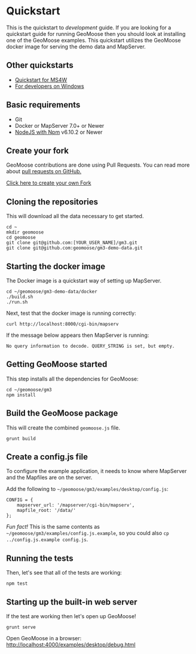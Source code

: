 # Quickstart

This is the quickstart to *development* guide. If you are looking for a quickstart guide for running GeoMoose then you should look at installing one of the GeoMoose examples. This quickstart utilizes the GeoMoose docker image for serving the demo data and MapServer.

## Other quickstarts

* [Quickstart for MS4W](./ms4w-quickstart/index.md)
* [For developers on Windows](./install_on_windows.md)

## Basic requirements

* Git
* Docker or MapServer 7.0+ or Newer
* [NodeJS with Npm](https://nodejs.org/) v6.10.2 or Newer

## Create your fork

GeoMoose contributions are done using Pull Requests.  You can read more about [pull requests on GitHub.](https://help.github.com/articles/about-pull-requests/)

<a target="_blank" class="github-button" href="https://github.com/geomoose/gm3/fork" aria-label="Fork geomoose/gm3 on GitHub">Click here to create your own Fork</a>

## Cloning the repositories

This will download all the data necessary to get started.

```
cd ~
mkdir geomoose
cd geomoose
git clone git@github.com:[YOUR_USER_NAME]/gm3.git
git clone git@github.com:geomoose/gm3-demo-data.git
```

## Starting the docker image

The Docker image is a quickstart way of setting up MapServer.

```
cd ~/geomoose/gm3-demo-data/docker
./build.sh
./run.sh
```

Next, test that the docker image is running correctly:

```
curl http://localhost:8000/cgi-bin/mapserv
```

If the message below appears then MapServer is running:
```
No query information to decode. QUERY_STRING is set, but empty.
```

## Getting GeoMoose started

This step installs all the dependencies for GeoMoose:
```
cd ~/geomoose/gm3
npm install
```

## Build the GeoMoose package

This will create the combined `geomoose.js` file.
```
grunt build
```

## Create a config.js file
To configure the example application, it needs to know where MapServer and the Mapfiles are on the server.

Add the following to `~/geomoose/gm3/examples/desktop/config.js`:
```
CONFIG = {
    mapserver_url: '/mapserver/cgi-bin/mapserv',
    mapfile_root: '/data/'
};
```

*Fun fact!* This is the same contents as `~/geomoose/gm3/examples/config.js.example`, so you could also `cp ../config.js.example config.js`.

## Running the tests

Then, let's see that all of the tests are working:
```
npm test
```

## Starting up the built-in web server

If the test are working then let's open up GeoMoose!
```
grunt serve
```

Open GeoMoose in a browser: [http://localhost:4000/examples/desktop/debug.html](http://localhost:4000/examples/desktop/debug.html)


